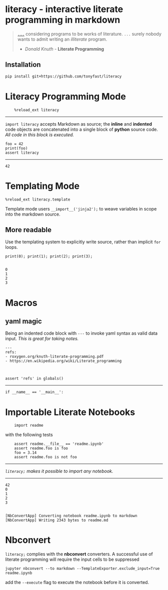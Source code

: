 
# __literacy__ - interactive literate programming in markdown

> [`...`](http://roxygen.org/knuth-literate-programming.pdf) considering programs to be works of literature. `...`  surely nobody wants to admit writing an _illiterate_ program.
> - _Donald Knuth_ - **Literate Programming** 

## Installation

```bash
pip install git+https://github.com/tonyfast/literacy
```

# Literacy Programming Mode
    


```
    %reload_ext literacy
```

---
    
`import literacy` accepts Markdown as source; the __inline__ and __indented__ code objects are concatenated into a single block of __python__ 
source code.  _All code in this block is executed._

    foo = 42
    print(foo)
    assert literacy
    
---


    42



# Templating Mode

    %reload_ext literacy.template

Template mode users `__import__('jinja2');` to weave variables in scope into the markdown source.



## More readable

Use the templating system to explicitly write source, rather than implicit <code>for</code> loops.

    print(0); print(1); print(2); print(3); 


    0
    1
    2
    3



# Macros

## yaml magic

Being an indented code block with <code>---</code> to invoke yaml syntax as valid data input.  _This is great for taking notes._

    ---
    refs:
    - roxygen.org/knuth-literate-programming.pdf
    - https://en.wikipedia.org/wiki/Literate_programming



    assert 'refs' in globals() 



---
    
    if __name__ == '__main__':
        
# Importable Literate Notebooks

    
        import readme
        
with the following tests 

        assert readme.__file__ == 'readme.ipynb'
        assert readme.foo is foo
        foo = 3.14
        assert readme.foo is not foo
        

---

_`literacy;` makes it possible to import any notebook._

---


    42
    0
    1
    2
    3


    [NbConvertApp] Converting notebook readme.ipynb to markdown
    [NbConvertApp] Writing 2343 bytes to readme.md



# Nbconvert

`literacy;` complies with the __nbconvert__ converters.  A successful use of literate programming will require the input cells to be suppressed

```%%bash
jupyter nbconvert --to markdown --TemplateExporter.exclude_input=True readme.ipynb
```

add the <code>--execute</code> flag to execute the notebook before it is converted.

